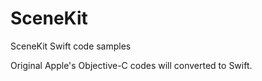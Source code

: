 # SceneKit
SceneKit Swift code samples

Original Apple's Objective-C codes will converted to Swift.

